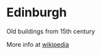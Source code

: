 # Edinburgh

Old buildings from 15th century

More info at [wikipedia](https://en.wikipedia.org/wiki/Edinburgh)